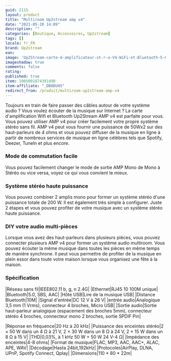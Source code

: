 ```yaml
---
guid: 2115
layout: product 
title: "Multiroom Up2stream amp v4"
date: "2021-05-20 14:09"
description: ""
categories: [Boutique, Accessoires, Up2stream]
tags: []
locale: fr_FR
brand: Up2stream
ean: 
image: 'Up2Stream-carte-d-amplificateur-st-r-o-V4-WiFi-et-Bluetooth-5-0-50W-x-2.jpg'
imageshadow: true
comments: false
rating:  
published: true
item: 1005001874391490
item-affiliate: "_DB0DUH5"
redirect_from: /produit/multiroom-up2stream-amp-v4
---
```


Toujours en train de faire passer des câbles autour de votre système audio ? Vous voulez écouter de la musique sur Internet ? La carte d'amplification Wifi et Bluetooth Up2Stream AMP v4 est parfaite pour vous. Vous pouvez utiliser AMP v4 pour créer facilement votre propre système stéréo sans fil. AMP v4 peut vous fournir une puissance de 50Wx2 sur des haut-parleurs de 4 ohms et vous pouvez diffuser de la musique en ligne à partir de nombreux services de musique en ligne célèbres tels que Spotify, Deezer, TuneIn et plus encore.

### Mode de commutation facile

Vous pouvez facilement changer le mode de sortie AMP Mono de Mono à Stéréo ou vice versa, voyez ce qui vous convient le mieux.

### Système stéréo haute puissance

Vous pouvez combiner 2 amplis mono pour former un système stéréo d'une puissance totale de 200 W. Il est également très simple à configurer. Juste 2 étapes et vous pouvez profiter de votre musique avec un système stéréo haute puissance.

### DIY votre audio multi-pièces

Lorsque vous avez des haut-parleurs dans plusieurs pièces, vous pouvez connecter plusieurs AMP v4 pour former un système audio multiroom. Vous pouvez écouter la même musique dans toutes les pièces en même temps de manière synchrone. Il peut vous permettre de profiter de la musique en plein essor dans toute votre maison lorsque vous organisez une fête à la maison.

### Spécification

|Réseau sans fil|IEEE802.11 b, g, n 2.4G|
|Ethernet|RJ45 10 100M unique|
|Bluetooth|5.0, SBS, AAC|
|Hôte USB|Lire de la musique USB|
|Distance Bluetooth|10M|
|Signal d'entrée|DC 12 V à 26 V|
|entrée audio|Analogique 3,5 mm (1 Vrms), connecteur 4 broches, Micro USB|
|Sortie audio|Sortie haut-parleur analogique (espacement des broches 5mm), connecteur stéréo 4 broches, connecteur mono 2 broches, sortie SPDIF Pin|

|Réponse en fréquence|20 Hz à 20 kHz|
|Puissance des enceintes stéréo|2 × 50 W dans un 4 Ω à 21 V, 2 × 30 W dans un 8 Ω à 24 V, 2 × 15 W dans un 8 Ω à 15 V|
|THD|0,03%, à 1 kHz 50 W + 50 W 24 V-4 Ω|
|Impédance des enceintes|4-8 ohms|
|Format de musique|FLAC, MP3, AAC, AAC+, ALAC, APE, WAV|
|Décodage|Hasta 24bit,192kHz|
|Protocoles|AirPlay, DLNA, UPnP, Spotify Connect, Qplay|
|Dimensions|110 * 80 * 22m|